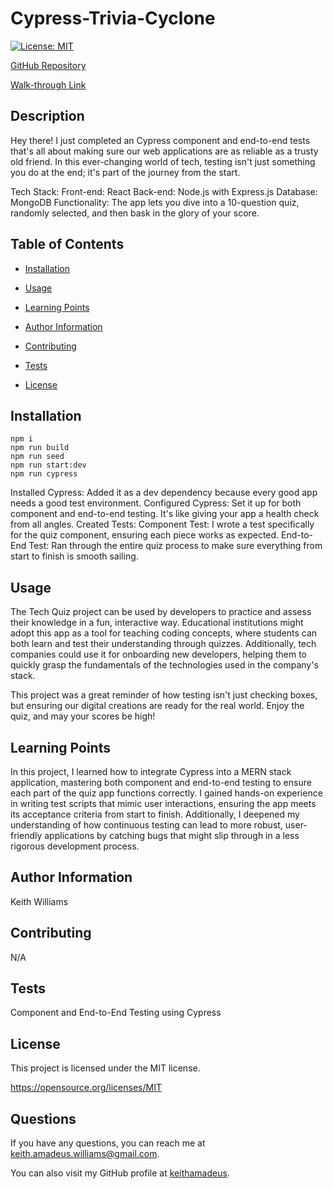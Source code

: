 
# Cypress-Trivia-Cyclone

  

[![License: MIT](https://img.shields.io/badge/License-MIT-yellow.svg)](https://opensource.org/licenses/MIT)

  

[GitHub Repository](https://github.com/keithamadeus/Cypress-Trivia-Cyclone)

[Walk-through Link](https://drive.google.com/file/d/1e0IsTPs_d_U-9Kgarbzp2CmyVT0GQYOw/view?usp=drive_link )

## Description

Hey there! I just completed an Cypress component and end-to-end tests that's all about making sure our web applications are as reliable as a trusty old friend. In this ever-changing world of tech, testing isn't just something you do at the end; it's part of the journey from the start.  

Tech Stack:  Front-end: React Back-end: Node.js with Express.js  Database: MongoDB 
 Functionality: The app lets you dive into a 10-question quiz, randomly selected, and then bask in the glory of your score. 

## Table of Contents

- [Installation](#installation)

- [Usage](#usage)

- [Learning Points](#learning-points)

- [Author Information](#author-information)

- [Contributing](#contributing)

- [Tests](#tests)

- [License](#license)

  

## Installation
```
npm i
npm run build 
npm run seed 
npm run start:dev 
npm run cypress
```
Installed Cypress: Added it as a dev dependency because every good app needs a good test environment. Configured Cypress: Set it up for both component and end-to-end testing. It's like giving your app a health check from all angles. 
Created Tests: 
Component Test: I wrote a test specifically for the quiz component, ensuring each piece works as expected. 
End-to-End Test: Ran through the entire quiz process to make sure everything from start to finish is smooth sailing. 


## Usage
The Tech Quiz project can be used by developers to practice and assess their knowledge in a fun, interactive way. Educational institutions might adopt this app as a tool for teaching coding concepts, where students can both learn and test their understanding through quizzes. Additionally, tech companies could use it for onboarding new developers, helping them to quickly grasp the fundamentals of the technologies used in the company's stack.

This project was a great reminder of how testing isn't just checking boxes, but ensuring our digital creations are ready for the real world. Enjoy the quiz, and may your scores be high!

  

## Learning Points

In this project, I learned how to integrate Cypress into a MERN stack application, mastering both component and end-to-end testing to ensure each part of the quiz app functions correctly. I gained hands-on experience in writing test scripts that mimic user interactions, ensuring the app meets its acceptance criteria from start to finish. Additionally, I deepened my understanding of how continuous testing can lead to more robust, user-friendly applications by catching bugs that might slip through in a less rigorous development process.

  

## Author Information

Keith Williams

  

## Contributing

N/A

## Tests

Component and End-to-End Testing using Cypress

## License

This project is licensed under the MIT license.

https://opensource.org/licenses/MIT

  

## Questions

If you have any questions, you can reach me at keith.amadeus.williams@gmail.com.

You can also visit my GitHub profile at [keithamadeus](https://github.com/keithamadeus).